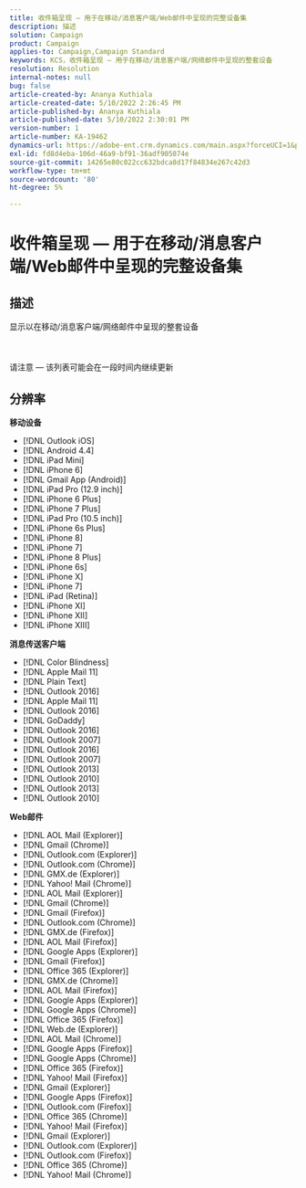 ```yaml
---
title: 收件箱呈现 — 用于在移动/消息客户端/Web邮件中呈现的完整设备集
description: 描述
solution: Campaign
product: Campaign
applies-to: Campaign,Campaign Standard
keywords: KCS，收件箱呈现 — 用于在移动/消息客户端/网络邮件中呈现的整套设备
resolution: Resolution
internal-notes: null
bug: false
article-created-by: Ananya Kuthiala
article-created-date: 5/10/2022 2:26:45 PM
article-published-by: Ananya Kuthiala
article-published-date: 5/10/2022 2:30:01 PM
version-number: 1
article-number: KA-19462
dynamics-url: https://adobe-ent.crm.dynamics.com/main.aspx?forceUCI=1&pagetype=entityrecord&etn=knowledgearticle&id=ad85b931-6dd0-ec11-a7b5-0022480a8e40
exl-id: fd8d4eba-106d-46a9-bf91-36adf905074e
source-git-commit: 14265e80c022cc632bdca8d17f84834e267c42d3
workflow-type: tm+mt
source-wordcount: '80'
ht-degree: 5%

---
```


# 收件箱呈现 — 用于在移动/消息客户端/Web邮件中呈现的完整设备集

## 描述

显示以在移动/消息客户端/网络邮件中呈现的整套设备<br><br> <br><br>请注意 — 该列表可能会在一段时间内继续更新

## 分辨率


<b>移动设备</b>

- [!DNL Outlook iOS]
- [!DNL Android 4.4]
- [!DNL iPad Mini]
- [!DNL iPhone 6]
- [!DNL Gmail App (Android)]
- [!DNL iPad Pro (12.9 inch)]
- [!DNL iPhone 6 Plus]
- [!DNL iPhone 7 Plus]
- [!DNL iPad Pro (10.5 inch)]
- [!DNL iPhone 6s Plus]
- [!DNL iPhone 8]
- [!DNL iPhone 7]
- [!DNL iPhone 8 Plus]
- [!DNL iPhone 6s]
- [!DNL iPhone X]
- [!DNL iPhone 7]
- [!DNL iPad (Retina)]
- [!DNL iPhone XI]
- [!DNL iPhone XII]
- [!DNL iPhone XIII]




<b>消息传送客户端</b>

- [!DNL Color Blindness]
- [!DNL Apple Mail 11]
- [!DNL Plain Text]
- [!DNL Outlook 2016]
- [!DNL Apple Mail 11]
- [!DNL Outlook 2016]
- [!DNL GoDaddy]
- [!DNL Outlook 2016]
- [!DNL Outlook 2007]
- [!DNL Outlook 2016]
- [!DNL Outlook 2007]
- [!DNL Outlook 2013]
- [!DNL Outlook 2010]
- [!DNL Outlook 2013]
- [!DNL Outlook 2010]




<b>Web邮件</b>

- [!DNL AOL Mail (Explorer)]
- [!DNL Gmail (Chrome)]
- [!DNL Outlook.com (Explorer)]
- [!DNL Outlook.com (Chrome)]
- [!DNL GMX.de (Explorer)]
- [!DNL Yahoo! Mail (Chrome)]
- [!DNL AOL Mail (Explorer)]
- [!DNL Gmail (Chrome)]
- [!DNL Gmail (Firefox)]
- [!DNL Outlook.com (Chrome)]
- [!DNL GMX.de (Firefox)]
- [!DNL AOL Mail (Firefox)]
- [!DNL Google Apps (Explorer)]
- [!DNL Gmail (Firefox)]
- [!DNL Office 365 (Explorer)]
- [!DNL GMX.de (Chrome)]
- [!DNL AOL Mail (Firefox)]
- [!DNL Google Apps (Explorer)]
- [!DNL Google Apps (Chrome)]
- [!DNL Office 365 (Firefox)]
- [!DNL Web.de (Explorer)]
- [!DNL AOL Mail (Chrome)]
- [!DNL Google Apps (Firefox)]
- [!DNL Google Apps (Chrome)]
- [!DNL Office 365 (Firefox)]
- [!DNL Yahoo! Mail (Firefox)]
- [!DNL Gmail (Explorer)]
- [!DNL Google Apps (Firefox)]
- [!DNL Outlook.com (Firefox)]
- [!DNL Office 365 (Chrome)]
- [!DNL Yahoo! Mail (Firefox)]
- [!DNL Gmail (Explorer)]
- [!DNL Outlook.com (Explorer)]
- [!DNL Outlook.com (Firefox)]
- [!DNL Office 365 (Chrome)]
- [!DNL Yahoo! Mail (Chrome)]

